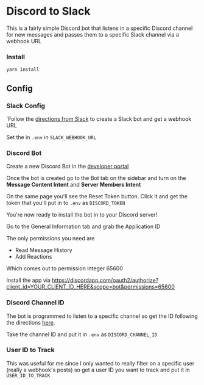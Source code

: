 # Discord to Slack

This is a fairly simple Discord bot that listens in a specific Discord channel for new messages and passes them to a specific Slack channel via a webhook URL

### Install

```
yarn install
```

## Config

### Slack Config

`Follow the [directions from Slack](https://api.slack.com/messaging/webhooks) to create a Slack bot and get a webhook URL

Set the in `.env` in `SLACK_WEBHOOK_URL`

### Discord Bot

Create a new Discord Bot in the [developer portal](https://discord.com/developers/applications)

Once the bot is created go to the Bot tab on the sidebar and turn on the **Message Content Intent** and **Server Members Intent**

On the same page you'll see the Reset Token button. Click it and get the token that you'll put in to `.env` as `DISCORD_TOKEN`

You're now ready to install the bot in to your Discord server!

Go to the General Information tab and grab the Application ID

The only permissions you need are

- Read Message History
- Add Reactions

Which comes out to permission integer 65600

Install the app via https://discordapp.com/oauth2/authorize?client_id=YOUR_CLIENT_ID_HERE&scope=bot&permissions=65600

### Discord Channel ID

The bot is programmed to listen to a specific channel so get the ID following the directions [here](https://support.discord.com/hc/en-us/articles/206346498-Where-can-I-find-my-User-Server-Message-ID-).

Take the channel ID and put it in `.env` as `DISCORD_CHANNEL_ID`

### User ID to Track

This was useful for me since I only wanted to really filter on a specific user (really a webhook's posts) so get a user ID you want to track and put it in `USER_ID_TO_TRACK`
